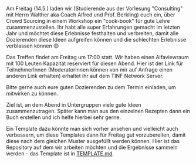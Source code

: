 Am Freitag (14.5.) laden wir (Studierende aus der Vorlesung "Consulting" mit Herrn Walther aka Coach Alfred und Prof. Berkling) euch ein, über Crowd Sourcing in einem Workshop ein "cook-book" für gute Lehre zusammenzustellen. Ihr habt alle super Erfahrungen gemacht im letzten Jahr und möchtet diese Erlebnisse festhalten und verbreiten, damit alle Dozierenden diese Ideen aufgreifen können und die schlechten Erlebnisse verblassen können :blush:

Das Treffen findet am Freitag um 17:00 statt. 
Wir haben einen Alfaviewraum mit 100 Leuten Kapazität reserviert für diesen Abend. Hier ist der Link für TeilnehmerInnen (ModeratorInnen können von mir auf Anfrage einen anderen Link erhalten) erhaltet ihr auf dem TINF Network Server.

Bitte gerne auch eure guten Dozierenden zu dem Termin einladen, um mitwirken zu können. 

Ziel ist, an dem Abend in Untergruppen viele gute Ideen zusammenzutragen. Später kann man aus den einzelnen Rezepten dann ein Buch erstellen und ich helfe hierbei sehr gerne. 

Ein Template dazu könnte man sich vorher ansehen und vielleicht auch verbessern, um diese Templates dann für Freitag gut vorzubereiten, damit diese nach dem gleichen Muster ausgefüllt werden können. Hier ist das Repository auf dem wir arbeiten möchten und die Ergebnisse sammeln werden – das Template ist in [TEMPLATE.md](TEMPLATE.md).

